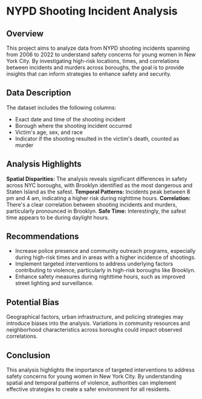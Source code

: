 # NYPD Shooting Incident Analysis

## Overview

This project aims to analyze data from NYPD shooting incidents spanning from 2006 to 2022 to understand safety concerns for young women in New York City. By investigating high-risk locations, times, and correlations between incidents and murders across boroughs, the goal is to provide insights that can inform strategies to enhance safety and security.

## Data Description

The dataset includes the following columns:

* Exact date and time of the shooting incident
* Borough where the shooting incident occurred
* Victim's age, sex, and race
* Indicator if the shooting resulted in the victim's death, counted as murder
  
## Analysis Highlights

**Spatial Disparities:** The analysis reveals significant differences in safety across NYC boroughs, with Brooklyn identified as the most dangerous and Staten Island as the safest.
**Temporal Patterns:** Incidents peak between 8 pm and 4 am, indicating a higher risk during nighttime hours.
**Correlation:** There's a clear correlation between shooting incidents and murders, particularly pronounced in Brooklyn.
**Safe Time:** Interestingly, the safest time appears to be during daylight hours.

## Recommendations

* Increase police presence and community outreach programs, especially during high-risk times and in areas with a higher incidence of shootings.
* Implement targeted interventions to address underlying factors contributing to violence, particularly in high-risk boroughs like Brooklyn.
* Enhance safety measures during nighttime hours, such as improved street lighting and surveillance.
  
## Potential Bias

Geographical factors, urban infrastructure, and policing strategies may introduce biases into the analysis.
Variations in community resources and neighborhood characteristics across boroughs could impact observed correlations.

## Conclusion

This analysis highlights the importance of targeted interventions to address safety concerns for young women in New York City. By understanding spatial and temporal patterns of violence, authorities can implement effective strategies to create a safer environment for all residents.
